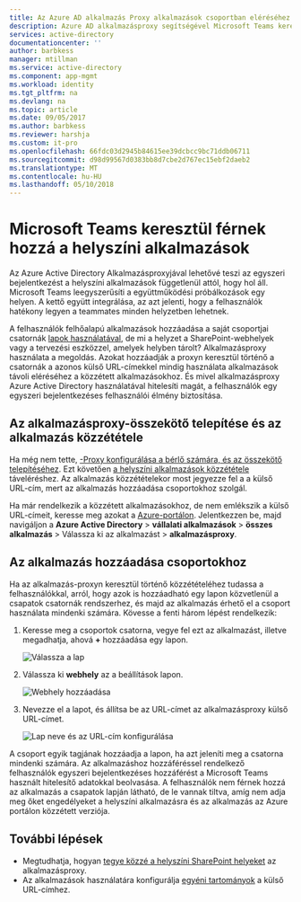```yaml
---
title: Az Azure AD alkalmazás Proxy alkalmazások csoportban eléréséhez |} Microsoft Docs
description: Azure AD alkalmazásproxy segítségével Microsoft Teams keresztül férnek hozzá a helyszíni alkalmazások.
services: active-directory
documentationcenter: ''
author: barbkess
manager: mtillman
ms.service: active-directory
ms.component: app-mgmt
ms.workload: identity
ms.tgt_pltfrm: na
ms.devlang: na
ms.topic: article
ms.date: 09/05/2017
ms.author: barbkess
ms.reviewer: harshja
ms.custom: it-pro
ms.openlocfilehash: 66fdc03d2945b84615ee39dcbcc9bc71ddb06711
ms.sourcegitcommit: d98d99567d0383bb8d7cbe2d767ec15ebf2daeb2
ms.translationtype: MT
ms.contentlocale: hu-HU
ms.lasthandoff: 05/10/2018
---
```

# <a name="access-your-on-premises-applications-through-microsoft-teams"></a>Microsoft Teams keresztül férnek hozzá a helyszíni alkalmazások

Az Azure Active Directory Alkalmazásproxyjával lehetővé teszi az egyszeri bejelentkezést a helyszíni alkalmazások függetlenül attól, hogy hol áll. Microsoft Teams leegyszerűsíti a együttműködési próbálkozások egy helyen. A kettő együtt integrálása, az azt jelenti, hogy a felhasználók hatékony legyen a teammates minden helyzetben lehetnek. 

A felhasználók felhőalapú alkalmazások hozzáadása a saját csoportjai csatornák [lapok használatával](https://support.office.com/article/Video-Using-Tabs-7350a03e-017a-4a00-a6ae-1c9fe8c497b3?ui=en-US&rs=en-US&ad=US), de mi a helyzet a SharePoint-webhelyek vagy a tervezési eszközzel, amelyek helyben tárolt? Alkalmazásproxy használata a megoldás. Azokat hozzáadják a proxyn keresztül történő a csatornák a azonos külső URL-címekkel mindig használata alkalmazások távoli eléréséhez a közzétett alkalmazásokhoz. És mivel alkalmazásproxy Azure Active Directory használatával hitelesíti magát, a felhasználók egy egyszeri bejelentkezéses felhasználói élmény biztosítása.


## <a name="install-the-application-proxy-connector-and-publish-your-app"></a>Az alkalmazásproxy-összekötő telepítése és az alkalmazás közzététele

Ha még nem tette, [-Proxy konfigurálása a bérlő számára, és az összekötő telepítéséhez](active-directory-application-proxy-enable.md). Ezt követően [a helyszíni alkalmazások közzététele](application-proxy-publish-azure-portal.md) táveléréshez. Az alkalmazás közzétételekor most jegyezze fel a a külső URL-cím, mert az alkalmazás hozzáadása csoportokhoz szolgál.

Ha már rendelkezik a közzétett alkalmazásokhoz, de nem emlékszik a külső URL-címeit, keresse meg azokat a [Azure-portálon](https://portal.azure.com). Jelentkezzen be, majd navigáljon a **Azure Active Directory** > **vállalati alkalmazások** > **összes alkalmazás** > Válassza ki az alkalmazást > **alkalmazásproxy**.

## <a name="add-your-app-to-teams"></a>Az alkalmazás hozzáadása csoportokhoz

Ha az alkalmazás-proxyn keresztül történő közzétételéhez tudassa a felhasználókkal, arról, hogy azok is hozzáadható egy lapon közvetlenül a csapatok csatornák rendszerhez, és majd az alkalmazás érhető el a csoport használata mindenki számára. Kövesse a fenti három lépést rendelkezik:

1. Keresse meg a csoportok csatorna, vegye fel ezt az alkalmazást, illetve megadhatja, ahová **+** hozzáadása egy lapon.

   ![Válassza a lap](./media/application-proxy-teams/add-tab.png)

2. Válassza ki **webhely** az a beállítások lapon.

   ![Webhely hozzáadása](./media/application-proxy-teams/website.png)

3. Nevezze el a lapot, és állítsa be az URL-címet az alkalmazásproxy külső URL-címet. 

   ![Lap neve és az URL-cím konfigurálása](./media/application-proxy-teams/tab-name-url.png)

A csoport egyik tagjának hozzáadja a lapon, ha azt jeleníti meg a csatorna mindenki számára. Az alkalmazáshoz hozzáféréssel rendelkező felhasználók egyszeri bejelentkezéses hozzáférést a Microsoft Teams használt hitelesítő adatokkal beolvasása. A felhasználók nem férnek hozzá az alkalmazás a csapatok lapján látható, de le vannak tiltva, amíg nem adja meg őket engedélyeket a helyszíni alkalmazásra és az alkalmazás az Azure portálon közzétett verziója. 

## <a name="next-steps"></a>További lépések

- Megtudhatja, hogyan [tegye közzé a helyszíni SharePoint helyeket](application-proxy-enable-remote-access-sharepoint.md) az alkalmazásproxy.
- Az alkalmazások használatára konfigurálja [egyéni tartományok](active-directory-application-proxy-custom-domains.md) a külső URL-címhez. 
